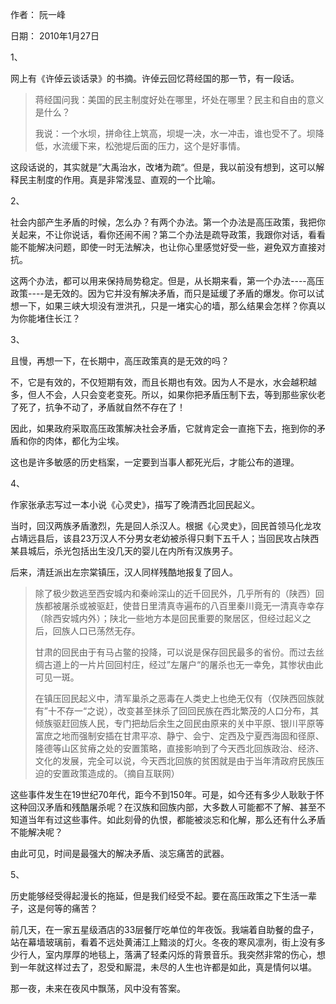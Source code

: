 作者： 阮一峰

日期： 2010年1月27日

1、

网上有《许倬云谈话录》的书摘。许倬云回忆蒋经国的那一节，有一段话。

>蒋经国问我：美国的民主制度好处在哪里，坏处在哪里？民主和自由的意义是什么？
>
>我说：一个水坝，拼命往上筑高，坝堤一决，水一冲击，谁也受不了。坝降低，水流缓下来，松弛堤后面的压力，这个是好事情。

这段话说的，其实就是”大禹治水，改堵为疏“。但是，我以前没有想到，这可以解释民主制度的作用。真是非常浅显、直观的一个比喻。

2、

社会内部产生矛盾的时候，怎么办？有两个办法。第一个办法是高压政策，我把你关起来，不让你说话，看你还闹不闹？第二个办法是疏导政策，我跟你对话，看看能不能解决问题，即使一时无法解决，也让你心里感觉好受一些，避免双方直接对抗。

这两个办法，都可以用来保持局势稳定。但是，从长期来看，第一个办法----高压政策----是无效的。因为它并没有解决矛盾，而只是延缓了矛盾的爆发。你可以试想一下，如果三峡大坝没有泄洪孔，只是一堵实心的墙，那么结果会怎样？你真以为你能堵住长江？

3、

且慢，再想一下，在长期中，高压政策真的是无效的吗？

不，它是有效的，不仅短期有效，而且长期也有效。因为人不是水，水会越积越多，但人不会，人只会变老变死。所以，如果你把矛盾压制下去，等到那些家伙老了死了，抗争不动了，矛盾就自然不存在了！

因此，如果政府采取高压政策解决社会矛盾，它就肯定会一直拖下去，拖到你的矛盾和你的肉体，都化为尘埃。

这也是许多敏感的历史档案，一定要到当事人都死光后，才能公布的道理。

4、

作家张承志写过一本小说《心灵史》，描写了晚清西北回民起义。

当时，回汉两族矛盾激烈，先是回人杀汉人。根据《心灵史》，回民首领马化龙攻占靖远县后，该县23万汉人不分男女老幼被杀得只剩下五千人；当回民攻占陕西某县城后，杀光包括出生没几天的婴儿在内所有汉族男子。

后来，清廷派出左宗棠镇压，汉人同样残酷地报复了回人。

>除了极少数逃至西安城内和秦岭深山的近千回民外，几乎所有的（陕西）回族都被屠杀或被驱赶，使昔日里清真寺遍布的八百里秦川竟无一清真寺幸存（除西安城内外）；陕北一些地方本是回民重要的聚居区，但经过起义之后，回族人口已荡然无存。
>
>甘肃的回民由于有马占鳖的投降，可以说是保存回民最多的省份。而过去丝绸古道上的一片片回回村庄，经过”左屠户“的屠杀也无一幸免，其惨状由此可见一斑。
>
>在镇压回民起义中，清军巢杀之恶毒在人类史上也绝无仅有（仅陕西回族就有”十不存一“之说），改变甚至抹杀了回回民族在西北繁茂的人口分布，其倾族驱赶回族人民，专门把劫后余生之回民由原来的关中平原、银川平原等富庶之地而强制安插在甘肃平凉、静宁、会宁、定西及宁夏西海固和径原、隆德等山区贫瘠之处的安置策略，直接影响到了今天西北回族政治、经济、文化的发展，完全可以说，今天西北回族的贫困就是由于当年清政府民族压迫的安置政策造成的。（摘自互联网）

这些事件发生在19世纪70年代，距今不到150年。可是，如今还有多少人耿耿于怀这种回汉矛盾和残酷屠杀呢？在汉族和回族内部，大多数人可能都不了解、甚至不知道当年有过这些事件。如此刻骨的仇恨，都能被淡忘和化解，那么还有什么矛盾不能解决呢？

由此可见，时间是最强大的解决矛盾、淡忘痛苦的武器。

5、

历史能够经受得起漫长的拖延，但是我们经受不起。要在高压政策之下生活一辈子，这是何等的痛苦？

前几天，在一家五星级酒店的33层餐厅吃单位的年夜饭。我端着自助餐的盘子，站在幕墙玻璃前，看着不远处黄浦江上黯淡的灯火。冬夜的寒风凛冽，街上没有多少行人，室内厚厚的地毯上，落满了轻柔闪烁的背景音乐。我突然非常的伤心，想到一年就这样过去了，忍受和厮混，未尽的人生也许都是如此，真是情何以堪。

那一夜，未来在夜风中飘荡，风中没有答案。